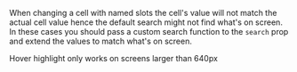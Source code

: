 When changing a cell with named slots the cell's value will not match the actual cell value hence the default search might not find what's on screen. In these cases you should pass a custom search function to the `search` prop and extend the values to match what's on screen.

Hover highlight only works on screens larger than 640px
